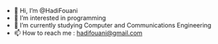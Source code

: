 - 👋 Hi, I’m @HadiFouani
- 👀 I’m interested in programming 
- 🌱 I’m currently studying Computer and Communications Engineering
- 📫 How to reach me : hadifouani@gmail.com

<!---
HadiFouani/HadiFouani is a ✨ special ✨ repository because its `README.md` (this file) appears on your GitHub profile.
You can click the Preview link to take a look at your changes.
--->
